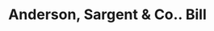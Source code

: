 ---
doi: 10.7916/D8ZS47P1
date_other: '1860'
date_other_textual: 1860-1869
form: printed ephemera
genre:
- Invoices
name:
- Anderson, Sargent & Co.
object_in_context_url: https://biggert.cul.columbia.edu/items/view/ave_biggert_01848
subject_hierarchical_geographic:
- Boston, Massachusetts, United States
subject_name:
- Anderson, Sargent & Co.
title: Anderson, Sargent & Co.. Bill
sort_title: Anderson, Sargent & Co.. Bill
call_number: ave_biggert_01848
coordinates:
- 42.35805555555556,-71.06361111111111
pid: ave_biggert_01848
identifiers: ave_biggert_01848
thumbnail: https://derivativo-2.library.columbia.edu/iiif/2/ldpd:490646/full/!256,256/0/native.jpg
permalink: "/items/ave_biggert_01848/"
layout: iiif-image-page
---